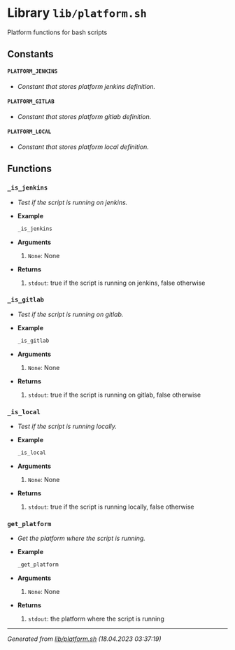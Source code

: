 # Library `lib/platform.sh`

Platform functions for bash scripts

## Constants

#### `PLATFORM_JENKINS`

* *Constant that stores platform jenkins definition.*

#### `PLATFORM_GITLAB`

* *Constant that stores platform gitlab definition.*

#### `PLATFORM_LOCAL`

* *Constant that stores platform local definition.*

## Functions

### `_is_jenkins`

* *Test if the script is running on jenkins.*
* **Example**

    ```bash
    _is_jenkins
    ```
* **Arguments**

    1. `None`: None
* **Returns**

    1. `stdout`: true if the script is running on jenkins, false otherwise


### `_is_gitlab`

* *Test if the script is running on gitlab.*
* **Example**

    ```bash
    _is_gitlab
    ```
* **Arguments**

    1. `None`: None
* **Returns**

    1. `stdout`: true if the script is running on gitlab, false otherwise


### `_is_local`

* *Test if the script is running locally.*
* **Example**

    ```bash
    _is_local
    ```
* **Arguments**

    1. `None`: None
* **Returns**

    1. `stdout`: true if the script is running locally, false otherwise


### `get_platform`

* *Get the platform where the script is running.*
* **Example**

    ```bash
    _get_platform
    ```
* **Arguments**

    1. `None`: None
* **Returns**

    1. `stdout`: the platform where the script is running


---------------------------------------
*Generated from [lib/platform.sh](../../lib/platform.sh) (18.04.2023 03:37:19)*
